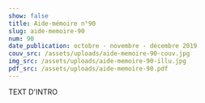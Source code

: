 ```yaml
---
show: false
title: Aide-mémoire n°90
slug: aide-memoire-90
num: 90
date_publication: octobre - novembre - décembre 2019
couv_src: /assets/uploads/aide-memoire-90-couv.jpg
img_src: /assets/uploads/aide-memoire-90-illu.jpg
pdf_src: /assets/uploads/aide-memoire-90.pdf
---
```


TEXT D'INTRO


